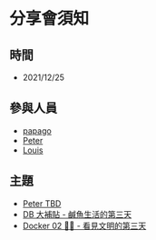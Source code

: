 # 分享會須知

## 時間
- 2021/12/25

## 參與人員
- [papago](https://github.com/papago89)
- [Peter](https://github.com/kyok890841)
- [Louis](https://github.com/SZLforGithub)

## 主題
- [Peter TBD]()
- [DB 大補貼 - 鹹魚生活的第三天](https://hackmd.io/@sexualColdTreatment/By1sp2ZjY)
- [Docker 02 🐳🐳 - 看見文明的第三天](https://hackmd.io/@sexualColdTreatment/H1CqroEsF)
